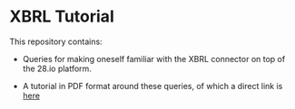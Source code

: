 XBRL Tutorial
=============

This repository contains:
- Queries for making oneself familiar with the XBRL connector on top of the 28.io platform.

- A tutorial in PDF format around these queries, of which a direct link is [here](https://github.com/28msec/project-xbrl-tutorial-queries/blob/master/tutorial/en-US/out/pdf/BizQLTutorial.pdf?raw=true)
